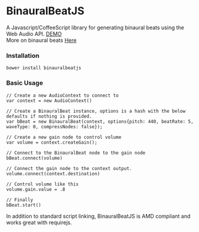 BinauralBeatJS
==========

<p>A Javascript/CoffeeScript library for generating binaural beats using the Web Audio API. <a target="_blank" href="http://htmlpreview.github.com/?https://github.com/ichabodcole/BinauralBeatJS/blob/master/examples/index.html" title="BinauralBeatJS Demo">DEMO</a><br>
More on binaural beats <a target="_blank" href="http://en.wikipedia.org/wiki/Binaural_beats">Here</a></p>

### Installation
    bower install binauralbeatjs

### Basic Usage
    // Create a new AudioContext to connect to
    var context = new AudioContext()

    // Create a BinauralBeat instance, options is a hash with the below defaults if nothing is provided.
    var bBeat = new BinauralBeat(context, options{pitch: 440, beatRate: 5, waveType: 0, compressNodes: false});

    // Create a new gain node to control volume
    var volume = context.createGain();

    // Connect to the BinauralBeat node to the gain node
    bBeat.connect(volume)

    // Connect the gain node to the context output.
    volume.connect(context.destination)

    // Control volume like this
    volume.gain.value = .8

    // Finally
    bBeat.start()

In addition to standard script linking, BinauralBeatJS is AMD compliant and works great with requirejs.
